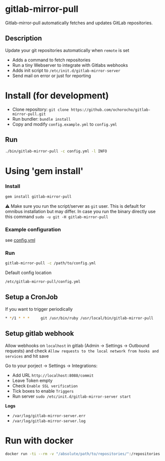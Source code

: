 gitlab-mirror-pull
==============================================
Gitlab-mirror-pull automatically fetches and updates GitLab repositories. 

Description
-----------

Update your git repositories automatically when `remote` is set

* Adds a command to fetch repositories
* Run a tiny Webserver to integrate with Gitlabs webhooks
* Adds init script to `/etc/init.d/gitlab-mirror-server`
* Send mail on error or just for reporting

# Install (for development)

* Clone repository: `git clone https://github.com/ochorocho/gitlab-mirror-pull.git`
* Run bundler: `bundle install`
* Copy and modify `config.example.yml` to `config.yml`

## Run

```bash
./bin/gitlab-mirror-pull -c config.yml -l INFO
```

# Using 'gem install'

### Install

```bash
gem install gitlab-mirror-pull
```

:warning: Make sure you run the script/server as `git` user. This is default for omnibus installation but may differ. In case you run the binary directly use this command `sudo -u git -H gitlab-mirror-pull`

### Example configuration

see [config.yml](https://github.com/ochorocho/gitlab-mirror-pull/blob/master/config.example.yml)

### Run

```bash
gitlab-mirror-pull -c /path/to/config.yml
```

Default config location

```bash
/etc/gitlab-mirror-pull/config.yml
```

## Setup a CronJob

If you want to trigger periodically 

```bash
* */1 * * *     git /usr/bin/ruby /usr/local/bin/gitlab-mirror-pull
```

## Setup gitlab webhook

Allow webhooks on `localhost` in gitlab (Admin -> Settings -> Outbound requests) 
and check `Allow requests to the local network from hooks and services` and hit save 

Go to your porject -> Settings -> Integrations:

* Add URL `http://localhost:8088/commit`
* Leave Token empty
* Check `Enable SSL verification` 
* Tick boxes to enable `Triggers`
* Run server `sudo /etc/init.d/gitlab-mirror-server start` 

**Logs**

* `/var/log/gitlab-mirror-server.err`
* `/var/log/gitlab-mirror-server.log`

# Run with docker

```bash
docker run -ti --rm -v "/absolute/path/to/repositories/":/repositories  -v "/absolute/path/to/config.docker.yml":/config.docker.yml ochorocho/gitlab-mirror-pull
```
